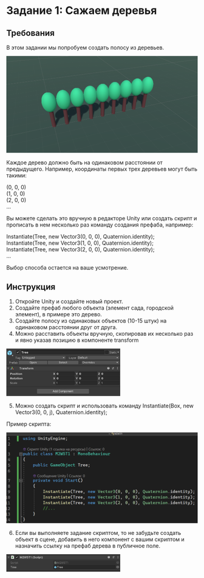 # Задание 1: Сажаем деревья

## Требования

В этом задании мы попробуем создать полосу из деревьев.

<img src="https://github.com/copetonrob/YP_Unity_M2_W5/blob/main/img/T1_image4.png" width="600"/>

Каждое дерево должно быть на одинаковом расстоянии от предыдущего. Например, координаты первых трех деревьев могут быть такими:

(0, 0, 0)\
(1, 0, 0)\
(2, 0, 0)\
...

Вы можете сделать это вручную в редакторе Unity или создать скрипт и прописать в нем несколько раз команду создания префаба, например:

Instantiate(Tree, new Vector3(0, 0, 0), Quaternion.identity);\
Instantiate(Tree, new Vector3(1, 0, 0), Quaternion.identity);\
Instantiate(Tree, new Vector3(2, 0, 0), Quaternion.identity);\
...

Выбор способа остается на ваше усмотрение.

## Инструкция

1. Откройте Unity и создайте новый проект.
2. Создайте префаб любого объекта (элемент сада, городской элемент), в примере это дерево.
3. Создайте полосу из одинаковых объектов (10-15 штук) на одинаковом расстоянии друг от друга.
4. Можно расставить объекты вручную, скопировав их несколько раз и явно указав позицию в компоненте transform

<img src="https://github.com/copetonrob/YP_Unity_M2_W5/blob/main/img/T1_image2.png" width="300"/>

5. Можно создать скрипт и использовать команду Instantiate(Box, new Vector3(0, 0, j), Quaternion.identity);

Пример скрипта:

<img src="https://github.com/copetonrob/YP_Unity_M2_W5/blob/main/img/T1_image1.png" width="600"/>

6. Если вы выполняете задание скриптом, то не забудьте создать объект в сцене, добавить в него компонент с вашим скриптом и назначить ссылку на префаб дерева в публичное поле.

<img src="https://github.com/copetonrob/YP_Unity_M2_W5/blob/main/img/T1_image3.png" width="300"/>

